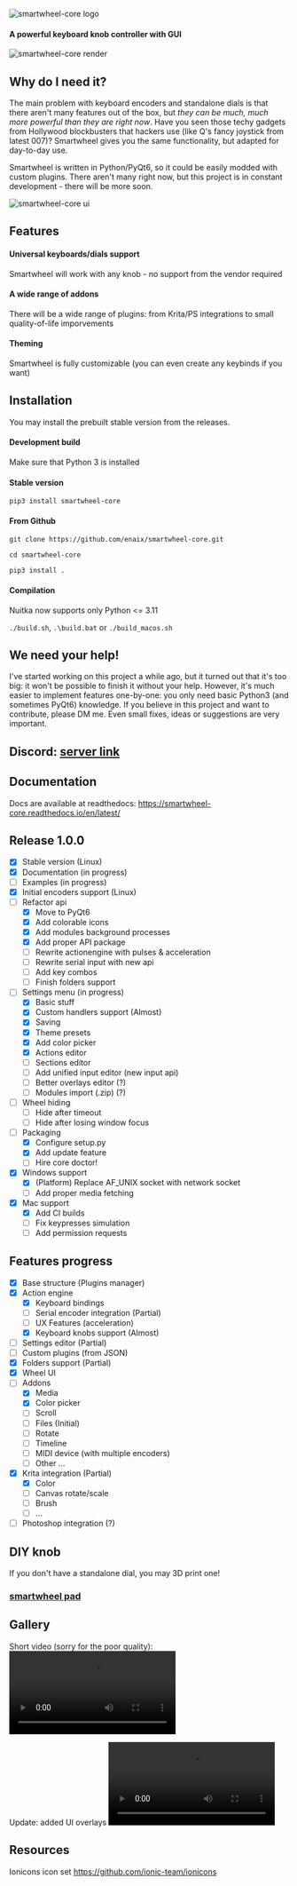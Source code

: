![smartwheel-core logo](/extra/logo.png)

#### A powerful keyboard knob controller with GUI

![smartwheel-core render](/extra/banner_dark.jpg)

## Why do I need it?

The main problem with keyboard encoders and standalone dials is that there aren't many features out of the box, but *they can be much, much more powerful than they are right now*. Have you seen those techy gadgets from Hollywood blockbusters that hackers use (like Q's fancy joystick from latest 007)? Smartwheel gives you the same functionality, but adapted for day-to-day use.

Smartwheel is written in Python/PyQt6, so it could be easily modded with custom plugins. There aren't many right now, but this project is in constant development - there will be more soon.

![smartwheel-core ui](/extra/banner.png)

## Features

#### Universal keyboards/dials support

Smartwheel will work with any knob - no support from the vendor required

#### A wide range of addons

There will be a wide range of plugins: from Krita/PS integrations to small quality-of-life imporvements

#### Theming

Smartwheel is fully customizable (you can even create any keybinds if you want)

## Installation

You may install the prebuilt stable version from the releases.

#### Development build

Make sure that Python 3 is installed

#### Stable version

`pip3 install smartwheel-core`

#### From Github

`git clone https://github.com/enaix/smartwheel-core.git`

`cd smartwheel-core`

`pip3 install .`

#### Compilation

Nuitka now supports only Python <= 3.11

`./build.sh`, `.\build.bat` or `./build_macos.sh`

## We need your help!

I've started working on this project a while ago, but it turned out that it's too big: it won't be possible to finish it without your help. However, it's much easier to implement features one-by-one: you only need basic Python3 (and sometimes PyQt6) knowledge. If you believe in this project and want to contribute, please DM me. Even small fixes, ideas or suggestions are very important.

## Discord: [server link](https://discord.gg/dHxeHx85nA)

## Documentation

Docs are available at readthedocs: https://smartwheel-core.readthedocs.io/en/latest/

## Release 1.0.0

- [x] Stable version (Linux)
- [x] Documentation (in progress)
- [ ] Examples (in progress)
- [x] Initial encoders support (Linux)
- [ ] Refactor api
  - [X] Move to PyQt6
  - [X] Add colorable icons
  - [X] Add modules background processes
  - [X] Add proper API package
  - [ ] Rewrite actionengine with pulses & acceleration
  - [ ] Rewrite serial input with new api
  - [ ] Add key combos
  - [ ] Finish folders support
- [ ] Settings menu (in progress)
  - [X] Basic stuff
  - [X] Custom handlers support (Almost)
  - [X] Saving
  - [X] Theme presets
  - [X] Add color picker
  - [X] Actions editor
  - [ ] Sections editor
  - [ ] Add unified input editor (new input api)
  - [ ] Better overlays editor (?)
  - [ ] Modules import (.zip) (?)
- [ ] Wheel hiding
  - [ ] Hide after timeout
  - [ ] Hide after losing window focus
- [ ] Packaging
  - [X] Configure setup.py
  - [X] Add update feature
  - [ ] Hire core doctor!
- [X] Windows support
  - [X] (Platform) Replace AF_UNIX socket with network socket
  - [ ] Add proper media fetching
- [X] Mac support
  - [X] Add CI builds
  - [ ] Fix keypresses simulation
  - [ ] Add permission requests

## Features progress

- [x] Base structure (Plugins manager)
- [x] Action engine
  - [x] Keyboard bindings
  - [ ] Serial encoder integration (Partial)
  - [ ] UX Features (acceleration)
  - [x] Keyboard knobs support (Almost)
- [ ] Settings editor (Partial)
- [ ] Custom plugins (from JSON)
- [x] Folders support (Partial)
- [x] Wheel UI
- [ ] Addons
  - [x] Media
  - [x] Color picker
  - [ ] Scroll
  - [ ] Files (Initial)
  - [ ] Rotate
  - [ ] Timeline
  - [ ] MIDI device (with multiple encoders)
  - [ ] Other ...
- [x] Krita integration (Partial)
  - [x] Color
  - [ ] Canvas rotate/scale
  - [ ] Brush
  - [ ] ...
- [ ] Photoshop integration (?)

## DIY knob

If you don't have a standalone dial, you may 3D print one! 

### [smartwheel pad](https://github.com/enaix/smartwheel-pad-mk1)

## Gallery

Short video (sorry for the poor quality): ![smartwheel.mp4](https://github.com/enaix/smartwheel-core/raw/master/extra/smartwheel.mp4)

Update: added UI overlays ![smartwheel2.mp4](https://github.com/enaix/smartwheel-core/raw/master/extra/simplescreenrecorder-2022-10-10_12.54.42.mp4)

## Resources

Ionicons icon set https://github.com/ionic-team/ionicons
